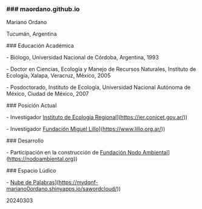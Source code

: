 ### \### maordano.github.io

Mariano Ordano

Tucumán, Argentina

\### Educación Académica

\- Biólogo, Universidad Nacional de Córdoba, Argentina, 1993

\- Doctor en Ciencias, Ecología y Manejo de Recursos Naturales, Instituto de Ecología, Xalapa, Veracruz, México, 2005

\- Posdoctorado, Instituto de Ecología, Universidad Nacional Autónoma de México, Ciudad de México, 2007

\### Posición Actual

\- Investigador [Instituto de Ecología Regional]([https://ier.conicet.gov.ar/)](https://ier.conicet.gov.ar/))

\- Investigador [Fundación Miguel Lillo]([https://www.lillo.org.ar/)](https://www.lillo.org.ar/))

\### Desarrollo

\- Participación en la construcción de [Fundación Nodo Ambiental]([https://nodoambiental.org)](https://nodoambiental.org))

\### Espacio Lúdico

\- [Nube de Palabras]([https://mvdqnf-mariano0ordano.shinyapps.io/sawordcloud/)](https://mvdqnf-mariano0ordano.shinyapps.io/sawordcloud/))

20240303
